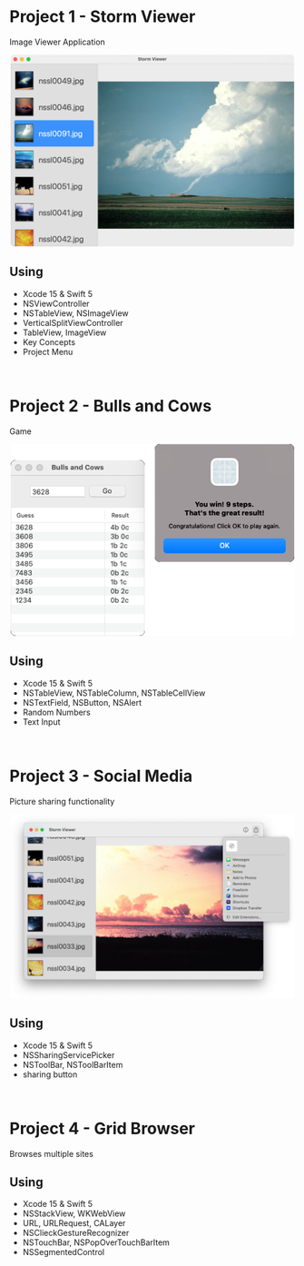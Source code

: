 # Project 1 - Storm Viewer

Image Viewer Application

<p align="center">
<img src="Screenshots/Screenshot 1.png" width="500">
</p>

## Using

- Xcode 15 & Swift 5
- NSViewController
- NSTableView, NSImageView
- VerticalSplitViewController
- TableView, ImageView
- Key Concepts
- Project Menu

<br>

# Project 2 - Bulls and Cows

Game

<p align="center">
<img src="Screenshots/Screenshot 2.png" width="500">
</p>

## Using

- Xcode 15 & Swift 5
- NSTableView, NSTableColumn, NSTableCellView
- NSTextField, NSButton, NSAlert
- Random Numbers
- Text Input

<br>

# Project 3 - Social Media

Picture sharing functionality

<p align="center">
<img src="Screenshots/Screenshot 3.png" width="500">
</p>

## Using

- Xcode 15 & Swift 5
- NSSharingServicePicker
- NSToolBar, NSToolBarItem
- sharing button

<br>

# Project 4 - Grid Browser

Browses multiple sites

## Using

- Xcode 15 & Swift 5
- NSStackView, WKWebView
- URL, URLRequest, CALayer
- NSClieckGestureRecognizer
- NSTouchBar, NSPopOverTouchBarItem
- NSSegmentedControl

<br>
